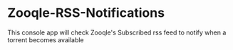 # Zooqle-RSS-Notifications
This console app will check Zooqle's Subscribed rss feed to notify when a torrent becomes available
